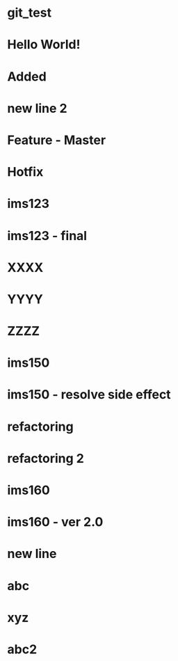 # git_test
# Hello World! 
# Added
# new line 2
# Feature - Master
# Hotfix
# ims123
# ims123 - final
# XXXX
# YYYY
# ZZZZ
# ims150
# ims150 - resolve side effect 
# refactoring
# refactoring 2
# ims160
# ims160 - ver 2.0 
# new line
# abc
# xyz
# abc2
